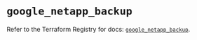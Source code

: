 # `google_netapp_backup`

Refer to the Terraform Registry for docs: [`google_netapp_backup`](https://registry.terraform.io/providers/hashicorp/google/6.39.0/docs/resources/netapp_backup).
